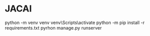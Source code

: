 # JACAI

python -m venv venv
venv\Scripts\activate
python -m pip install -r requirements.txt
pyrhon manage.py runserver
